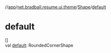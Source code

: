 //[app](../../../index.md)/[net.bradball.resume.ui.theme](../index.md)/[Shape](index.md)/[default](default.md)

# default

[]\
val [default](default.md): RoundedCornerShape
